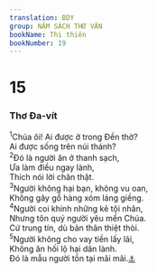 ```yaml
---
translation: BDY
group: NĂM SÁCH THƠ VĂN
bookName: Thi thiên 
bookNumber: 19
---
```


<div class="title"><h1>15</h1><h3>Thơ Đa-vít</h3></div>
<span class="verse thi_15_1"><sup>1</sup>Chúa ôi! Ai được ở trong Đền thờ?<br/>Ai được sống trên núi thánh?<br/></span>
<span class="verse thi_15_2"><sup>2</sup>Đó là người ăn ở thanh sạch,<br/>Ưa làm điều ngay lành,<br/>Thích nói lời chân thật.<br/></span>
<span class="verse thi_15_3"><sup>3</sup>Người không hại bạn, không vu oan,<br/>Không gây gổ hàng xóm láng giềng.<br/></span>
<span class="verse thi_15_4"><sup>4</sup>Người coi khinh những kẻ tội nhân,<br/>Nhưng tôn quý người yêu mến Chúa.<br/>Cứ trung tín, dù bản thân thiệt thòi.<br/></span>
<span class="verse thi_15_5"><sup>5</sup>Người không cho vay tiền lấy lãi,<br/>Không ăn hối lộ hại dân lành.<br/>Đó là mẫu người tồn tại mãi mãi.<a href="#" data-toggle="tooltip" data-placement="bottom" title="Nt người làm những điều này không hề bị lay chuyển">⚓</a></span>
